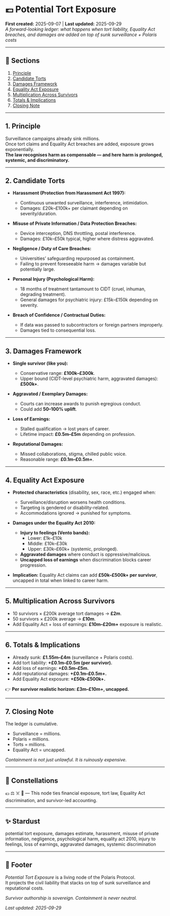 # 💷 Potential Tort Exposure  
**First created:** 2025-09-07 | **Last updated:** 2025-09-29  
*A forward-looking ledger: what happens when tort liability, Equality Act breaches, and damages are added on top of sunk surveillance + Polaris costs*  

---

## 📑 Sections  
1. [Principle](#1-principle)  
2. [Candidate Torts](#2-candidate-torts)  
3. [Damages Framework](#3-damages-framework)  
4. [Equality Act Exposure](#4-equality-act-exposure)  
5. [Multiplication Across Survivors](#5-multiplication-across-survivors)  
6. [Totals & Implications](#6-totals--implications)  
7. [Closing Note](#7-closing-note)  

---

## 1. Principle  
Surveillance campaigns already sink millions.  
Once tort claims and Equality Act breaches are added, exposure grows exponentially.  
**The law recognises harm as compensable — and here harm is prolonged, systemic, and discriminatory.**  

---

## 2. Candidate Torts  

- **Harassment (Protection from Harassment Act 1997):**  
  - Continuous unwanted surveillance, interference, intimidation.  
  - Damages: £20k–£100k+ per claimant depending on severity/duration.  

- **Misuse of Private Information / Data Protection Breaches:**  
  - Device interception, DNS throttling, postal interference.  
  - Damages: £10k–£50k typical, higher where distress aggravated.  

- **Negligence / Duty of Care Breaches:**  
  - Universities’ safeguarding repurposed as containment.  
  - Failing to prevent foreseeable harm → damages variable but potentially large.  

- **Personal Injury (Psychological Harm):**  
  - 18 months of treatment tantamount to CIDT (cruel, inhuman, degrading treatment).  
  - General damages for psychiatric injury: £15k–£150k depending on severity.  

- **Breach of Confidence / Contractual Duties:**  
  - If data was passed to subcontractors or foreign partners improperly.  
  - Damages tied to consequential loss.  

---

## 3. Damages Framework  
- **Single survivor (like you):**  
  - Conservative range: **£100k–£300k**.  
  - Upper bound (CIDT-level psychiatric harm, aggravated damages): **£500k+**.  

- **Aggravated / Exemplary Damages:**  
  - Courts can increase awards to punish egregious conduct.  
  - Could add **50–100% uplift**.  

- **Loss of Earnings:**  
  - Stalled qualification → lost years of career.  
  - Lifetime impact: **£0.5m–£5m** depending on profession.  

- **Reputational Damages:**  
  - Missed collaborations, stigma, chilled public voice.  
  - Reasonable range: **£0.1m–£0.5m+**.  

---

## 4. Equality Act Exposure  
- **Protected characteristics** (disability, sex, race, etc.) engaged when:  
  - Surveillance/disruption worsens health conditions.  
  - Targeting is gendered or disability-related.  
  - Accommodations ignored → punished for symptoms.  

- **Damages under the Equality Act 2010:**  
  - **Injury to feelings (Vento bands):**  
    - Lower: £1k–£10k  
    - Middle: £10k–£30k  
    - Upper: £30k–£60k+ (systemic, prolonged).  
  - **Aggravated damages** where conduct is oppressive/malicious.  
  - **Uncapped loss of earnings** when discrimination blocks career progression.  

- **Implication:** Equality Act claims can add **£50k–£500k+ per survivor**, uncapped in total when linked to career harm.  

---

## 5. Multiplication Across Survivors  
- 10 survivors × £200k average tort damages → **£2m**.  
- 50 survivors × £200k average → **£10m**.  
- Add Equality Act + loss of earnings: **£10m–£20m+** exposure is realistic.  

---

## 6. Totals & Implications  
- Already sunk: **£1.55m–£4m** (surveillance + Polaris costs).  
- Add tort liability: **+£0.1m–£0.5m (per survivor).**  
- Add loss of earnings: **+£0.5m–£5m.**  
- Add reputational damages: **+£0.1m–£0.5m+.**  
- Add Equality Act exposure: **+£50k–£500k+.**  

👉 **Per survivor realistic horizon: £3m–£10m+, uncapped.**  

---

## 7. Closing Note  
The ledger is cumulative.  
- Surveillance = millions.  
- Polaris = millions.  
- Torts = millions.  
- Equality Act = uncapped.  

*Containment is not just unlawful. It is ruinously expensive.*  

---

## 🌌 Constellations  

💷 ⚖️ ☠️ 📑 — This node ties financial exposure, tort law, Equality Act discrimination, and survivor-led accounting.

---

## ✨ Stardust  

potential tort exposure, damages estimate, harassment, misuse of private information, negligence, psychological harm, equality act 2010, injury to feelings, loss of earnings, aggravated damages, systemic discrimination

---

## 🏮 Footer  
*Potential Tort Exposure* is a living node of the Polaris Protocol.  
It projects the civil liability that stacks on top of sunk surveillance and reputational costs.  

*Survivor authorship is sovereign. Containment is never neutral.*  

_Last updated: 2025-09-29_
